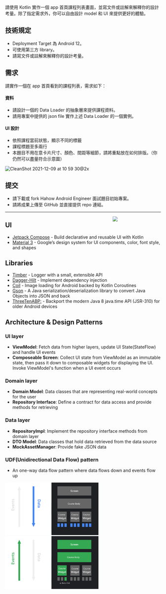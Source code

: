 
請使用 Kotlin 實作一個 app 首頁課程列表畫面，並寫文件或註解來解釋你的設計考量。除了指定需求外，你可以自由設計 model 和 UI 來提供更好的體驗。

## 技術規定
- Deployment Target 為 Android 12。
- 可使用第三方 library。
- 請寫文件或註解來解釋你的設計考量。

## 需求
請實作一個在 app 首頁看到的課程列表，需求如下：

#### 資料
- 請設計一個的 Data Loader 的抽象層來提供課程資料。
- 請用專案中提供的 json file 實作上述 Data Loader 的一個實例。

#### UI 設計
- 依照課程當前狀態，顯示不同的標籤
- 課程標題至多兩行
- 本題目不用在意卡片尺寸、顏色、間距等細節，請將重點放在如何排版。（你仍然可以盡量符合示意圖）
<img width="300" alt="CleanShot 2021-12-09 at 10 59 30@2x" src="https://user-images.githubusercontent.com/76472179/145350022-b4624fe0-2612-4fdb-950c-da6898ca4166.png">

## 提交

- 請下載或 fork Hahow Android Engineer 面試題目初始專案。
- 請將成果上傳至 GitHub 並直接提供 repo 連結。

----------

<img src="art/demo.gif" align="right" width="31%"/>



## UI
* [Jetpack Compose](https://developer.android.com/jetpack/compose) - Build declarative and reusable UI with Kotlin
* [Material 3](https://m3.material.io/) - Google’s design system for UI components, color, font style, and shapes
  
## Libraries
- [Timber](https://github.com/JakeWharton/timber) - Logger with a small, extensible API
- [Dagger-Hilt](https://developer.android.com/training/dependency-injection/hilt-android) - Implement dependency injection
- [Coil](https://github.com/coil-kt/coil) - Image loading for Android backed by Kotlin Coroutines
- [Gson](https://github.com/google/gson) - A Java serialization/deserialization library to convert Java Objects into JSON and back
- [ThreeTenABP:](https://github.com/JakeWharton/ThreeTenABP) - Backport the modern Java 8 java.time API (JSR-310) for older Android devices

## Architecture & Design Patterns
### UI layer
- **ViewModel**: Fetch data from higher layers, update UI State(StateFlow) and handle UI events
- **Composeable Screen**: Collect UI state from ViewModel as an immutable state, then pass it down to composable widgets for displaying the UI. Invoke ViewModel's function when a UI event occurs

### Domain layer
- **Domain Model**: Data classes that are representing real-world concepts for the user
- **Repository Interface**: Define a contract for data access and provide methods for retrieving

### Data layer
- **RepositoryImpl**: Implement the repository interface methods from domain layer
- **DTO Model**: Data classes that hold data retrieved from the data source
- **MockAssetManager**: Provide fake JSON data

### UDF(Unidirectional Data Flow) pattern
- An one-way data flow pattern where data flows down and events flow up
  
<img src='art/data.png' width='60%'/>   <img src = 'art/event.png' width='60%'/>
